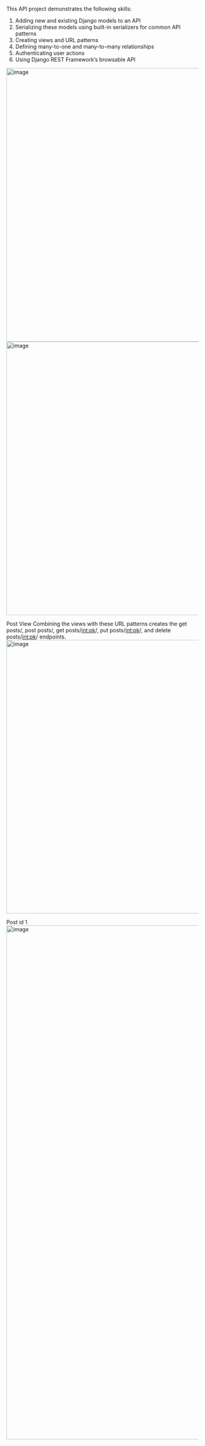 This API project demonstrates the following skills:

1. Adding new and existing Django models to an API
2. Serializing these models using built-in serializers for common API patterns
3. Creating views and URL patterns
4. Defining many-to-one and many-to-many relationships
5. Authenticating user actions
6. Using Django REST Framework’s browsable API

<img width="717" alt="image" src="https://github.com/abhayrathiisgod/Django_rest_framework/assets/86717847/a7bfcafa-5697-449b-b8a9-a1bf896f35b9">


<img width="717" alt="image" src="https://github.com/abhayrathiisgod/Django_rest_framework/assets/86717847/bc1a04ae-d566-4634-bde9-548a19231ddb">

Post View
Combining the views with these URL patterns creates the get posts/, post posts/, get posts/<int:pk>/, put posts/<int:pk>/, and delete posts/<int:pk>/ endpoints.
<img width="717" alt="image" src="https://github.com/abhayrathiisgod/Django_rest_framework/assets/86717847/26980bcd-325d-492d-b226-94d0bfba355f">

Post id 1
<img width="1348" alt="image" src="https://github.com/abhayrathiisgod/Django_rest_framework/assets/86717847/644dc29b-2e29-4b82-8d65-b5a13a12ca95">


